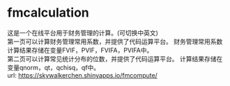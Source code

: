# fmcalculation
这是一个在线平台用于财务管理的计算。(可切换中英文)  
第一页可以计算财务管理常用系数，并提供了代码运算平台。
财务管理常用系数计算结果存储在变量FVIF，PVIF，FVIFA，PVIFA中。  
第二页可以计算常见统计分布的位数，并提供了代码运算平台。
计算结果存储在变量qnorm，qt，qchisq，qf中。  
url: https://skywalkerchen.shinyapps.io/fmcompute/

